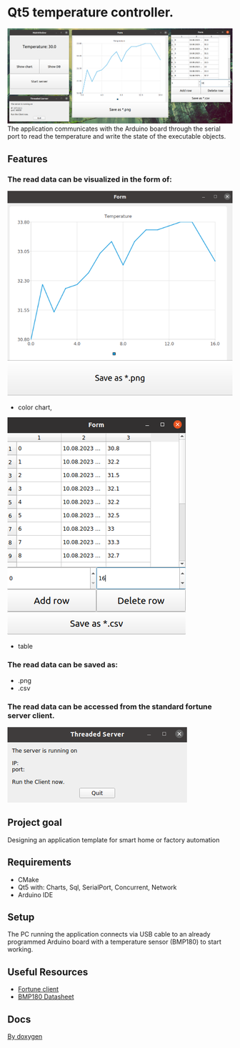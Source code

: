 # Qt5 temperature controller.
![Alt text](Docs/Qt5TemperatureController.png)
The application communicates with the Arduino board through the serial port to read the temperature and write the state of the executable objects.

## Features
### The read data can be visualized in the form of:

![Alt text](Docs/graph.png)
* color chart,

![Alt text](Docs/database.png)
* table
  
### The read data can be saved as:
* .png 
* .csv
  
### The read data can be accessed from the standard fortune server client.
![Alt text](Docs/server.png) 

## Project goal

Designing an application template for smart home or factory automation

## Requirements 
* CMake
* Qt5 with: Charts, Sql, SerialPort, Concurrent, Network
* Arduino IDE 

## Setup
The PC running the application connects via USB cable to an already programmed Arduino board with a temperature sensor (BMP180) to start working.

## Useful Resources
* [Fortune client](https://doc.qt.io/qt-6/qtnetwork-fortuneclient-example.html)
* [BMP180 Datasheet](https://cdn-shop.adafruit.com/datasheets/BST-BMP180-DS000-09.pdf)

## Docs
[By doxygen](Docs/)
